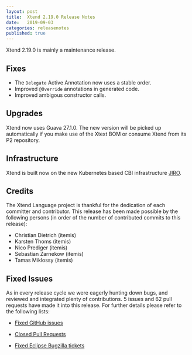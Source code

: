 ```yaml
---
layout: post
title:  Xtend 2.19.0 Release Notes
date:   2019-09-03
categories: releasenotes
published: true
---
```


Xtend 2.19.0 is mainly a maintenance release.

## Fixes

* The `Delegate` Active Annotation now uses a stable order.
* Improved `@Override` annotations in generated code.
* Improved ambigous constructor calls.

## Upgrades

Xtend now uses Guava 27.1.0. The new version will be picked up automatically if you make use of the Xtext BOM or consume Xtend from its P2 repository.

## Infrastructure

Xtend is built now on the new Kubernetes based CBI infrastructure [JIRO](https://wiki.eclipse.org/CBI/Jenkins_Migration_FAQ).

## Credits

The Xtend Language project is thankful for the dedication of each committer and contributor. This release has been made possible by the following persons (in order of the number of contributed commits to this release):

- Christian Dietrich (itemis)
- Karsten Thoms (itemis)
- Nico Prediger (itemis)
- Sebastian Zarnekow (itemis)
- Tamas Miklossy (itemis)

## Fixed Issues

As in every release cycle we were eagerly hunting down bugs, and reviewed and integrated plenty of contributions. 5 issues and 62 pull requests have made it into this release. For further details please refer to the following lists:

* [Fixed GitHub issues](https://github.com/search?q=is%3Aissue+milestone%3ARelease_2.19+is%3Aclosed+repo%3Aeclipse%2Fxtext-xtend&type=Issues)

* [Closed Pull Requests](https://github.com/search?q=is%3Apr+milestone%3ARelease_2.19+is%3Aclosed+repo%3Aeclipse%2Fxtext-xtend&type=Issues)

* [Fixed Eclipse Bugzilla tickets](https://bugs.eclipse.org/bugs/buglist.cgi?bug_status=RESOLVED&bug_status=VERIFIED&bug_status=CLOSED&classification=Modeling&classification=Tools&columnlist=product%2Ccomponent%2Cassigned_to%2Cbug_status%2Cresolution%2Cshort_desc%2Cchangeddate%2Ckeywords&f0=OP&f1=OP&f3=CP&f4=CP&known_name=Xtext%202.19&list_id=16618269&product=TMF&product=Xtend&query_based_on=Xtext%202.19&query_format=advanced&status_whiteboard=v2.19&status_whiteboard_type=allwordssubstr)
